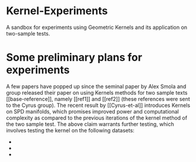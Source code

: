 # Kernel-Experiments
A sandbox for experiments using Geometric Kernels and its application on two-sample tests.

# Some preliminary plans for experiments

A few papers have popped up since the seminal paper by Alex Smola and group released their paper on using Kernels methods for two sample texts [[base-reference]], namely [[ref1]] and [[ref2]] (these references were sent to the Cyrus group). The recent result by [[Cyrus-et-al]] introduces Kernels on SPD manifolds, which promises improved power and computational complexity as compared to the previous iterations of the kernel method of the two sample test. The above claim warrants further testing, which involves testing the kernel on the following datasets: 

- 
- 
- 


